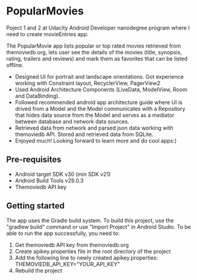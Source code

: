 # PopularMovies
Poject 1 and 2 at Udacity Android Developer nanodegree program where I need to create movieEntries app.

The PopularMovie app lists popular or top rated movies retrieved from themoviedb.org, lets user see the details of the movies (title, synopsis, rating, trailers and reviews) and mark them as favorites that can be listed offline.

* Designed UI for portrait and landscape orientations. Got experience working with Constraint layout, RecyclerView, PagerView2
* Used Android Architecture Components (LiveData, ModelView, Room and DataBinding).
* Followed recommended android app architecture guide where UI is drived from a Model and the Model communicates with a Repository that hides data source from the Model and serves as a mediator between database and network data sources.
* Retrieved data from network and parsed json data working with themoviedb API. Stored and retrieved data from SQLite.
* Enjoyed much! Looking forward to learn more and do cool apps:)

## Pre-requisites
* Android target SDK v30 (min SDK v21)
* Android Build Tools v29.0.3
* Themoviedb API key

## Getting started
The app uses the Gradle build system. To build this project, use the "gradlew build" command or use "Import Project" in Android Studio.
To be able to run the app successfully, you need to:
1. Get themoviedb API key from themoviedb.org
2. Create apikey.properties file in the root directory of the project
3. Add the following line to newly created apikey.properties: THEMOVIEDB_API_KEY="YOUR_API_KEY"
4. Rebuild the project
